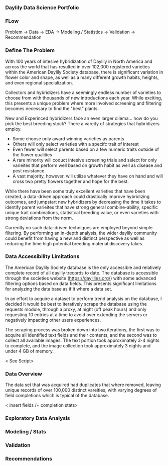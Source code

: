### Daylily Data Science Portfolio

### FLow
 Problem → Data → EDA → Modeling / Statistics → Validation → Recommendation

### Define The Problem

With 100 years of intesive hybridization of Daylily in North America and across the world that has resulted in over 102,000 registered varieties within the American Daylily Society database, there is significant variation in flower color and shape, as well as a many different growth habits, heights, and even regional specialization. 

Collectors and hybridizers have a seemingly endless number of varieties to choose from with thousands of new introductions each year. While exciting, this presents a unique problem where more involved screening and filtering becomes necessary to find the "best" plants. 

New and Experinced hybridizers face an even larger dilema... how do you pick the best breeding stock? There a vareity of strategies that hybridizers employ. 
 - Some choose only award winning varieties as parents
 - Others will only select varieties with a specifc trait of interest
 - Even fewer will select parents based on a few numeric traits outside of the flower qualities
 - A rare minority will coduct intesive screening trials and select for only varieites that perform well based on growth habit as well as disease and pest resistance. 
 - A vast majority, however, will utilize whatever they have on hand and will cross two pretty flowers together and hope for the best. 

 While there have been some truly excellent varieties that have been created, a data-driven approach could drastically improve hybridizing outcomes, and jumpstart new hybridizers by decreasing the time it takes to identify parent varieites that have strong general combine-ability, specific unique trait combinations, statisitcal breeding value, or even varieties with strong deviations from the norm.

 Currently no such data-driven techniques are employed beyond simple filtering. By performing an in-depth analysis, the wider daylily community could benefit from having a new and distinct perspective as well as reducing the time high potential breeding material discovery takes. 

### Data Accessibility Limitations 

The American Daylily Society database is the only accessible and relatively complete record of all daylily trecords to date. The database is accessible through the societies website (https://daylilies.org/) with some advanced filtering options based on data fields. This presents significant limitations for analyzing the data base as if it where a data set. 

In an effort to acquire a dataset to perform trend analysis on the database, I decided it would be best to iteratively scrape the database using the requests module, through a proxy, at night (off peak hours) and only requesting 10 entries at a time to avoid over extending the servers or negatively impacting other users experiences. 

The scraping process was broken down into two iterations, the first was to acquire all identified text fields and their contents, and the second was to collect all available images. The text portion took approximately 3-4 nights to complete, and the image collection took approximately 3 nights and under 4 GB of memory. 

< See Script>

### Data Overview 

The data set that was acquired had duplicates that where removed, leaving unique records of over 100,000 distinct vareities, with varying degrees of field completions which is typical of the database. 

< insert fields /+ completion stats>

### Exploratory Data Analysis




### Modeling / Stats


### Validation 



### Recommendations 
